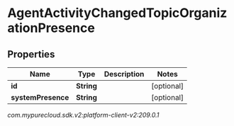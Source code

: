 # AgentActivityChangedTopicOrganizationPresence


## Properties

| Name | Type | Description | Notes |
| ------------ | ------------- | ------------- | ------------- |
| **id** | **String** |  |  [optional] |
| **systemPresence** | **String** |  |  [optional] |




_com.mypurecloud.sdk.v2:platform-client-v2:209.0.1_
